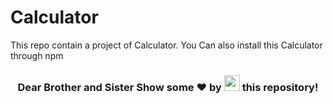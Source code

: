 # Calculator

This repo contain a project of Calculator.
You Can also install this Calculator through npm


<h3 align="center">Dear Brother and Sister Show some ❤ by <img src="https://imgur.com/o7ncZFp.jpg" height=25px width=25px> this repository!
